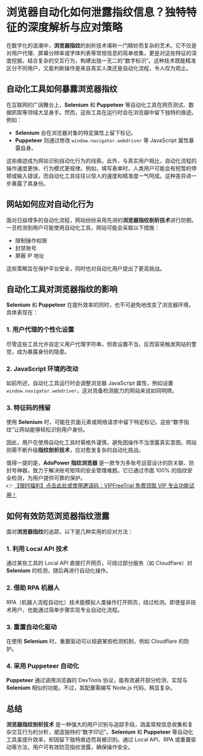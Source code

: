# 浏览器自动化如何泄露指纹信息？独特特征的深度解析与应对策略

在数字化的浪潮中，**浏览器指纹**的剖析技术堪称一门精妙而复杂的艺术。它不仅是对用户代理、屏幕分辨率或字体列表等常规信息的简单收集，更是对这些特征的深度挖掘，结合复杂的交互行为，构建出独一无二的“数字标识”。这种技术既能精准区分不同用户，又能判断操作是来自真实人类还是自动化流程，令人叹为观止。

## 自动化工具如何暴露浏览器指纹

在互联网的广阔舞台上，**Selenium** 和 **Puppeteer** 等自动化工具在网页测试、数据抓取等领域大显身手。然而，这些工具在运行时会在浏览器中留下独特的痕迹。例如：

- **Selenium** 会在浏览器对象的特定属性上留下标记。
- **Puppeteer** 则通过修改 `window.navigator.webdriver` 等 JavaScript 属性暴露自身。

这些痕迹成为网站识别自动化行为的线索。此外，与真实用户相比，自动化流程的操作速度更快、行为模式更规律。例如，填写表单时，人类用户可能会有短暂的停顿或输入错误，而自动化工具往往以惊人的速度和精准度一气呵成。这种差异进一步暴露了其身份。

## 网站如何应对自动化行为

面对日益增多的自动化流程，网站纷纷采用先进的**浏览器指纹剖析技术**进行防御。一旦检测到用户可能使用自动化工具，网站可能会采取以下措施：

- 限制操作权限
- 封禁账号
- 屏蔽 IP 地址

这些策略旨在保护平台安全，同时也对自动化用户提出了更高挑战。

## 自动化工具对浏览器指纹的影响

**Selenium** 和 **Puppeteer** 在提升效率的同时，也不可避免地改变了浏览器环境，具体表现在：

### 1. 用户代理的个性化设置
尽管这些工具允许自定义用户代理字符串，但若设置不当，反而容易触发网站的警觉，成为暴露身份的隐患。

### 2. JavaScript 环境的改动
如前所述，自动化工具运行时会调整浏览器 JavaScript 属性，例如设置 `window.navigator.webdriver`，这对具备检测能力的网站来说如同明牌。

### 3. 特征码的残留
使用 **Selenium** 时，可能在页面元素或网络请求中留下特定标记。这些“数字指纹”让网站能够轻松识别用户身份。

因此，用户在使用自动化工具时需格外谨慎，避免因操作不当泄露真实意图。网站则需不断升级**指纹剖析技术**，应对愈发复杂的自动化挑战。

值得一提的是，**AdsPower 指纹浏览器** 是一款专为多账号运营设计的防关联、防封号神器，致力于解决账号矩阵的安全管理难题。它已通过市面 100% 的指纹安全检测，为用户提供可靠的保护。  
👉 [【限时福利】点击此处或使用邀请码：VIPFreeTrial 免费领取 VIP 专业功能试用！](https://bit.ly/adspower_free)

## 如何有效防范浏览器指纹泄露

面对**浏览器指纹**的追踪，以下是几种实用的应对方法：

### 1. 利用 Local API 技术
通过某些工具的 Local API 直接打开网页，可绕过部分服务（如 Cloudflare）对 **Selenium** 的检测，随后再进行自动化操作。

### 2. 借助 RPA 机器人
RPA（机器人流程自动化）技术能模拟人类操作打开网页，绕过检测。即使是非技术用户，也能通过简单步骤实现专业自动化流程。

### 3. 重置自动化驱动
在使用 **Selenium** 时，重置驱动可以规避某些检测机制，例如 Cloudflare 的防护。

### 4. 采用 Puppeteer 自动化
**Puppeteer** 通过调用浏览器的 DevTools 协议，能有效避开部分检测，实现与 **Selenium** 相似的功能。不过，其配置需编写 Node.js 代码，稍显复杂。

## 总结

**浏览器指纹剖析技术** 是一种强大的用户识别与追踪手段，涵盖常规信息收集和复杂交互行为的分析，塑造独特的“数字印记”。**Selenium** 和 **Puppeteer** 等自动化工具虽提升效率，却因留下独特痕迹而易被识别。通过 Local API、RPA 或重置驱动等方法，用户可有效防范指纹泄露，确保操作安全。